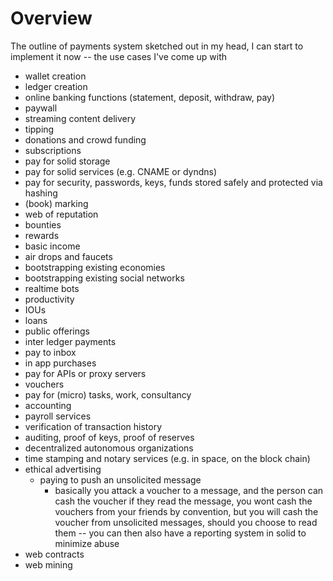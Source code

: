 # Overview

The outline of payments system sketched out in my head, I can start to implement it now -- the use cases I've come up with

* wallet creation
* ledger creation
* online banking functions \(statement, deposit, withdraw, pay\)
* paywall
* streaming content delivery
* tipping
* donations and crowd funding
* subscriptions
* pay for solid storage
* pay for solid services \(e.g. CNAME or dyndns\)
* pay for security, passwords, keys, funds stored safely and protected via hashing
* \(book\) marking
* web of reputation
* bounties
* rewards
* basic income
* air drops and faucets
* bootstrapping existing economies
* bootstrapping existing social networks
* realtime bots
* productivity
* IOUs
* loans
* public offerings
* inter ledger payments
* pay to inbox
* in app purchases
* pay for APIs or proxy servers
* vouchers
* pay for \(micro\) tasks, work, consultancy
* accounting
* payroll services
* verification of transaction history
* auditing, proof of keys, proof of reserves
* decentralized autonomous organizations
* time stamping and notary services \(e.g. in space, on the block chain\)
* ethical advertising
  * paying to push an unsolicited message
    * basically you attack a voucher to a message, and the person can cash the voucher if they read the message, you wont cash the vouchers from your friends by convention, but you will cash the voucher from unsolicited messages, should you choose to read them -- you can then also have a reporting system in solid to minimize abuse
* web contracts
* web mining



